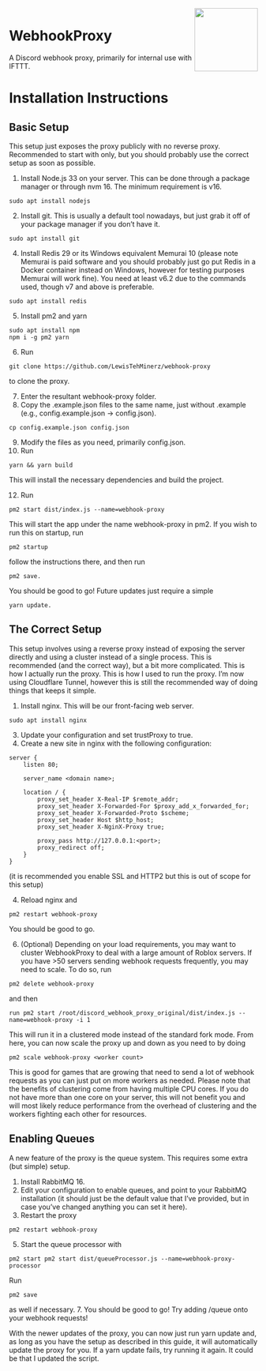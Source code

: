 <img src="/public/img/logo.svg" width="128" align="right">

# WebhookProxy
A Discord webhook proxy, primarily for internal use with IFTTT.

# Installation Instructions
## Basic Setup

This setup just exposes the proxy publicly with no reverse proxy. Recommended to start with only, but you should probably use the correct setup as soon as possible.

1. Install Node.js 33 on your server. This can be done through a package manager or through nvm 16. The minimum requirement is v16.
```
sudo apt install nodejs
```
2. Install git. This is usually a default tool nowadays, but just grab it off of your package manager if you don’t have it.
```
sudo apt install git
```
4. Install Redis 29 or its Windows equivalent Memurai 10 (please note Memurai is paid software and you should probably just go put Redis in a Docker container instead on Windows, however for testing purposes Memurai will work fine). You need at least v6.2 due to the commands used, though v7 and above is preferable.
```
sudo apt install redis
```
5.  Install pm2 and yarn
```
sudo apt install npm
npm i -g pm2 yarn
```
6.  Run
```
git clone https://github.com/LewisTehMinerz/webhook-proxy
```
to clone the proxy.

7.  Enter the resultant webhook-proxy folder.
8.  Copy the .example.json files to the same name, just without .example (e.g., config.example.json → config.json).
   ```
cp config.example.json config.json
```
9.  Modify the files as you need, primarily config.json.
10.  Run
```
yarn && yarn build
```
This will install the necessary dependencies and build the project.

12.  Run
```
pm2 start dist/index.js --name=webhook-proxy
```
 This will start the app under the name webhook-proxy in pm2.
     If you wish to run this on startup, run 
```
pm2 startup
```
follow the instructions there, and then run
```
pm2 save.
```
   You should be good to go! 
   Future updates just require a simple 
```
yarn update.
```

## The Correct Setup

This setup involves using a reverse proxy instead of exposing the server directly and using a cluster instead of a single process. This is recommended (and the correct way), but a bit more complicated. This is how I actually run the proxy. This is how I used to run the proxy. I’m now using Cloudflare Tunnel, however this is still the recommended way of doing things that keeps it simple.

1.  Install nginx. This will be our front-facing web server.
```
sudo apt install nginx
```
3.  Update your configuration and set trustProxy to true.
4.  Create a new site in nginx with the following configuration:
```
server {
    listen 80;

    server_name <domain name>;

    location / {
        proxy_set_header X-Real-IP $remote_addr;
        proxy_set_header X-Forwarded-For $proxy_add_x_forwarded_for;
        proxy_set_header X-Forwarded-Proto $scheme;
        proxy_set_header Host $http_host;
        proxy_set_header X-NginX-Proxy true;

        proxy_pass http://127.0.0.1:<port>;
        proxy_redirect off;
    }
}
```
(it is recommended you enable SSL and HTTP2 but this is out of scope for this setup)

4.  Reload nginx and
```
pm2 restart webhook-proxy
```
You should be good to go.

6.  (Optional) Depending on your load requirements, you may want to cluster WebhookProxy to deal with a large amount of Roblox servers. If you have >50 servers sending webhook requests frequently, you may need to scale. To do so, run
   ```
pm2 delete webhook-proxy
```
and then 
```
run pm2 start /root/discord_webhook_proxy_original/dist/index.js --name=webhook-proxy -i 1
```
This will run it in a clustered mode instead of the standard fork mode.
        From here, you can now scale the proxy up and down as you need to by doing 
 ```
pm2 scale webhook-proxy <worker count>
 ```
This is good for games that are growing that need to send a lot of webhook requests as you can just put on more workers as needed.
Please note that the benefits of clustering come from having multiple CPU cores. 
If you do not have more than one core on your server, this will not benefit you and will most likely reduce performance from the overhead of clustering and the workers fighting each other for resources.

## Enabling Queues

A new feature of the proxy is the queue system. This requires some extra (but simple) setup.

1.  Install RabbitMQ 16.
2.  Edit your configuration to enable queues, and point to your RabbitMQ installation (it should just be the default value that I’ve provided, but in case you’ve changed anything you can set it here).
3.   Restart the proxy
```
pm2 restart webhook-proxy
```
5.  Start the queue processor with
```
pm2 start pm2 start dist/queueProcessor.js --name=webhook-proxy-processor
```
Run
```
pm2 save
```
 as well if necessary.
7.  You should be good to go! Try adding /queue onto your webhook requests!

With the newer updates of the proxy, you can now just run yarn update and, as long as you have the setup as described in this guide, it will automatically update the proxy for you. If a yarn update fails, try running it again. It could be that I updated the script.
